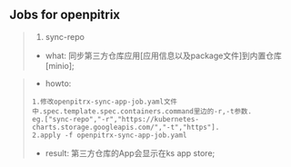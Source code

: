 ## Jobs for openpitrix
>1. sync-repo
> * what: 同步第三方仓库应用[应用信息以及package文件]到内置仓库[minio];

> * howto:
> ```
> 1.修改openpitrx-sync-app-job.yaml文件中.spec.template.spec.containers.command里边的-r,-t参数.
> eg.["sync-repo","-r","https://kubernetes-charts.storage.googleapis.com/","-t","https"].
> 2.apply -f openpitrx-sync-app-job.yaml
>```
> * result: 第三方仓库的App会显示在ks app store;